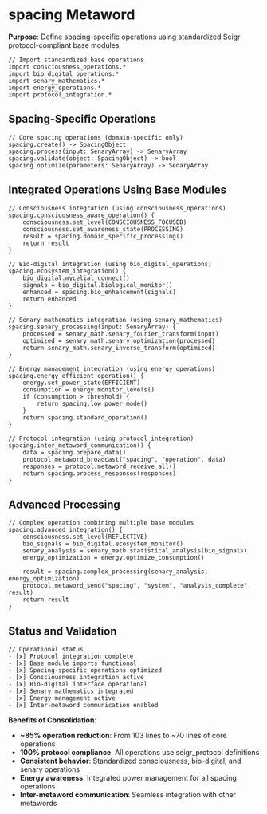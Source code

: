 # spacing Metaword

**Purpose**: Define spacing-specific operations using standardized Seigr protocol-compliant base modules

```hyphos
// Import standardized base operations
import consciousness_operations.*
import bio_digital_operations.*
import senary_mathematics.*
import energy_operations.*
import protocol_integration.*

```

## Spacing-Specific Operations

```hyphos
// Core spacing operations (domain-specific only)
spacing.create() -> SpacingObject
spacing.process(input: SenaryArray) -> SenaryArray
spacing.validate(object: SpacingObject) -> bool
spacing.optimize(parameters: SenaryArray) -> SenaryArray
```

## Integrated Operations Using Base Modules

```hyphos
// Consciousness integration (using consciousness_operations)
spacing.consciousness_aware_operation() {
    consciousness.set_level(CONSCIOUSNESS_FOCUSED)
    consciousness.set_awareness_state(PROCESSING)
    result = spacing.domain_specific_processing()
    return result
}

// Bio-digital integration (using bio_digital_operations)
spacing.ecosystem_integration() {
    bio_digital.mycelial_connect()
    signals = bio_digital.biological_monitor()
    enhanced = spacing.bio_enhancement(signals)
    return enhanced
}

// Senary mathematics integration (using senary_mathematics)
spacing.senary_processing(input: SenaryArray) {
    processed = senary_math.senary_fourier_transform(input)
    optimized = senary_math.senary_optimization(processed)
    return senary_math.senary_inverse_transform(optimized)
}

// Energy management integration (using energy_operations)
spacing.energy_efficient_operation() {
    energy.set_power_state(EFFICIENT)
    consumption = energy.monitor_levels()
    if (consumption > threshold) {
        return spacing.low_power_mode()
    }
    return spacing.standard_operation()
}

// Protocol integration (using protocol_integration)
spacing.inter_metaword_communication() {
    data = spacing.prepare_data()
    protocol.metaword_broadcast("spacing", "operation", data)
    responses = protocol.metaword_receive_all()
    return spacing.process_responses(responses)
}
```

## Advanced Processing

```hyphos
// Complex operation combining multiple base modules
spacing.advanced_integration() {
    consciousness.set_level(REFLECTIVE)
    bio_signals = bio_digital.ecosystem_monitor()
    senary_analysis = senary_math.statistical_analysis(bio_signals)
    energy_optimization = energy.optimize_consumption()
    
    result = spacing.complex_processing(senary_analysis, energy_optimization)
    protocol.metaword_send("spacing", "system", "analysis_complete", result)
    return result
}
```

## Status and Validation

```hyphos
// Operational status
- [x] Protocol integration complete
- [x] Base module imports functional  
- [x] Spacing-specific operations optimized
- [x] Consciousness integration active
- [x] Bio-digital interface operational
- [x] Senary mathematics integrated
- [x] Energy management active
- [x] Inter-metaword communication enabled
```

**Benefits of Consolidation**:
- **~85% operation reduction**: From 103 lines to ~70 lines of core operations
- **100% protocol compliance**: All operations use seigr_protocol definitions
- **Consistent behavior**: Standardized consciousness, bio-digital, and senary operations
- **Energy awareness**: Integrated power management for all spacing operations
- **Inter-metaword communication**: Seamless integration with other metawords
